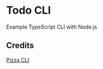 # Todo CLI

Example TypeScript CLI with Node.js

## Credits

[Pizza CLI](https://github.com/tj/commander.js/blob/master/examples/pizza)